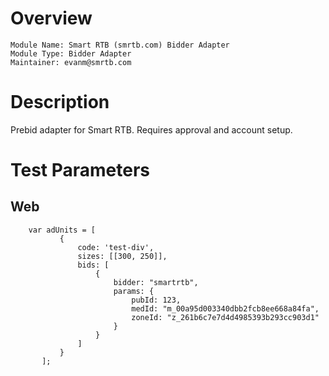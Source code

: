 # Overview

```
Module Name: Smart RTB (smrtb.com) Bidder Adapter
Module Type: Bidder Adapter
Maintainer: evanm@smrtb.com
```

# Description

Prebid adapter for Smart RTB. Requires approval and account setup.

# Test Parameters

## Web
```
    var adUnits = [
           {
               code: 'test-div',
               sizes: [[300, 250]],
               bids: [
                   {
                       bidder: "smartrtb",
                       params: {
                           pubId: 123, 
                           medId: "m_00a95d003340dbb2fcb8ee668a84fa",
                           zoneId: "z_261b6c7e7d4d4985393b293cc903d1"
                       }
                   }
               ]
           }
       ];
```